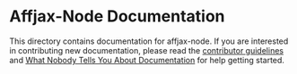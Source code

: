 # Affjax-Node Documentation

This directory contains documentation for affjax-node. If you are interested in contributing new documentation, please read the [contributor guidelines](../CONTRIBUTING.md) and [What Nobody Tells You About Documentation](https://documentation.divio.com) for help getting started.
